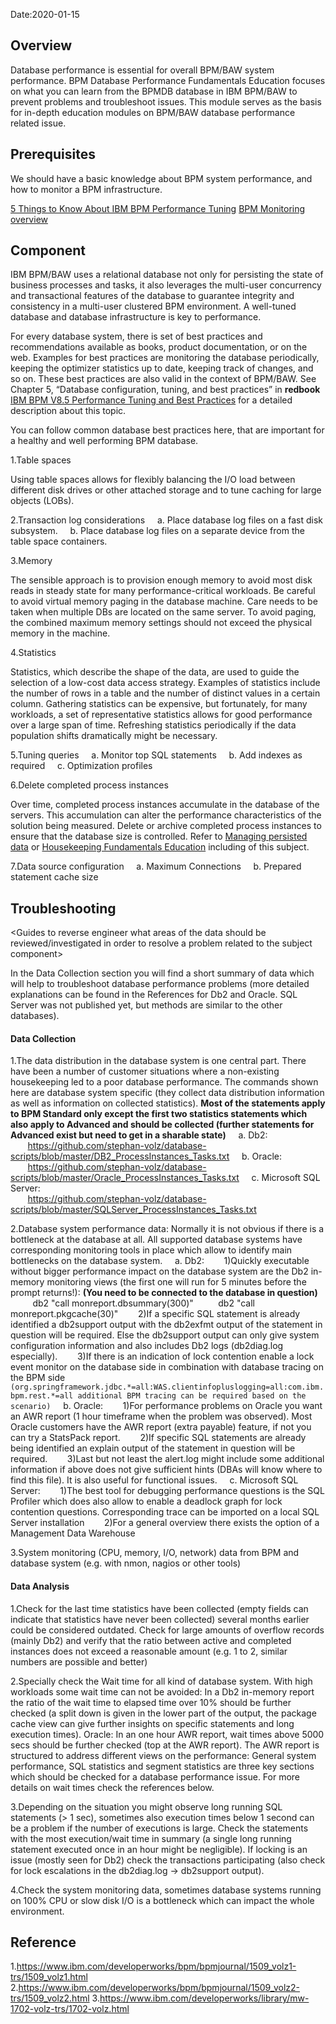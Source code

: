 Date:2020-01-15

## Overview

Database performance is essential for overall BPM/BAW system performance. BPM Database Performance Fundamentals Education focuses on what you can learn from the BPMDB database in IBM BPM/BAW to prevent problems and troubleshoot issues. This module serves as the basis for in-depth education modules on BPM/BAW database performance related issue.


## Prerequisites

We should have a basic knowledge about BPM system performance, and how to monitor a BPM infrastructure.

[5 Things to Know About IBM BPM Performance Tuning](https://www.ibm.com/developerworks/community/blogs/5things/entry/5_things_to_know_about_ibm_bpm_performance_tuning?lang=en)
[BPM Monitoring overview](https://support.bp-3.com/hc/en-us/articles/201297396-BPM-Monitoring-overview)


## Component

IBM BPM/BAW uses a relational database not only for persisting the state of business processes and tasks, it also leverages the multi-user concurrency and transactional features of the database to guarantee integrity and consistency in a multi-user clustered BPM environment. A well-tuned database and database infrastructure is key to performance.

For every database system, there is set of best practices and recommendations available as books, product documentation, or on the web. Examples for best practices are monitoring the database periodically, keeping the optimizer statistics up to date, keeping track of changes, and so on. These best practices are also valid in the context of BPM/BAW. See Chapter 5, “Database configuration, tuning, and best practices” in **redbook** [IBM BPM V8.5 Performance Tuning and Best Practices](http://www.redbooks.ibm.com/abstracts/sg248216.html?Open) for a detailed description about this topic.

You can follow common database best practices here, that are important for a healthy and well performing BPM database.

1.Table spaces

Using table spaces allows for flexibly balancing the I/O load between different disk drives or other attached storage and to tune caching for large objects (LOBs).

2.Transaction log considerations
&nbsp;&nbsp;&nbsp;&nbsp;a. Place database log files on a fast disk subsystem.
&nbsp;&nbsp;&nbsp;&nbsp;b. Place database log files on a separate device from the table space containers.

3.Memory

The sensible approach is to provision enough memory to avoid most disk reads in steady state for many performance-critical workloads. Be careful to avoid virtual memory paging in the database machine. Care needs to be taken when multiple DBs are located on the same server. To avoid paging, the combined maximum memory settings should not exceed the physical memory in the machine.

4.Statistics

Statistics, which describe the shape of the data, are used to guide the selection of a low-cost data access strategy. Examples of statistics include the number of rows in a table and the number of distinct values in a certain column. Gathering statistics can be expensive, but fortunately, for many workloads, a set of representative statistics allows for good performance over a large span of time. Refreshing statistics periodically if the data population shifts dramatically might be necessary.

5.Tuning queries
&nbsp;&nbsp;&nbsp;&nbsp;a. Monitor top SQL statements
&nbsp;&nbsp;&nbsp;&nbsp;b. Add indexes as required
&nbsp;&nbsp;&nbsp;&nbsp;c. Optimization profiles

6.Delete completed process instances

Over time, completed process instances accumulate in the database of the servers. This accumulation can alter the performance characteristics of the solution being measured. Delete or archive completed process instances to ensure that the database size is controlled. Refer to [Managing persisted data](https://www.ibm.com/support/knowledgecenter/SSFPJS_8.6.0/com.ibm.wbpm.admin.doc/topics/persisted_data.html) or [Housekeeping Fundamentals Education](https://pages.github.ibm.com/dba-support/DBA-Education/#/BusinessProcessManager/Performance/Housekeeping) including of this subject.

7.Data source configuration
&nbsp;&nbsp;&nbsp;&nbsp;a. Maximum Connections
&nbsp;&nbsp;&nbsp;&nbsp;b. Prepared statement cache size


## Troubleshooting

 <Guides to reverse engineer what areas of the data should be reviewed/investigated in order to resolve a problem related to the subject component>

In the Data Collection section you will find a short summary of data which will help to troubleshoot database performance problems (more detailed explanations can be found in the References for Db2 and Oracle. SQL Server was not published yet, but methods are similar to the other databases).

#### Data Collection

1.The data distribution in the database system is one central part. There have been a number of customer situations where a non-existing housekeeping led to a poor database performance. The commands shown here are database system specific (they collect data distribution information as well as information on collected statistics).
**Most of the statements apply to BPM Standard only except the first two statistics statements which also apply to Advanced and should be collected (further statements for Advanced exist but need to get in a sharable state)**
&nbsp;&nbsp;&nbsp;&nbsp;a. Db2: 
&nbsp;&nbsp;&nbsp;&nbsp;&nbsp;&nbsp;&nbsp;https://github.com/stephan-volz/database-scripts/blob/master/DB2_ProcessInstances_Tasks.txt
&nbsp;&nbsp;&nbsp;&nbsp;b. Oracle:
&nbsp;&nbsp;&nbsp;&nbsp;&nbsp;&nbsp;&nbsp;https://github.com/stephan-volz/database-scripts/blob/master/Oracle_ProcessInstances_Tasks.txt
&nbsp;&nbsp;&nbsp;&nbsp;c. Microsoft SQL Server:   
&nbsp;&nbsp;&nbsp;&nbsp;&nbsp;&nbsp;&nbsp;https://github.com/stephan-volz/database-scripts/blob/master/SQLServer_ProcessInstances_Tasks.txt

2.Database system performance data: Normally it is not obvious if there is a bottleneck at the database at all. All supported database systems have corresponding monitoring tools in place which allow to identify main bottlenecks on the database system.
&nbsp;&nbsp;&nbsp;&nbsp;a. Db2:
&nbsp;&nbsp;&nbsp;&nbsp;&nbsp;&nbsp;&nbsp;1)Quickly executable without bigger performance impact on the database system are the Db2 in-memory monitoring views (the first one will run  for 5 minutes before the prompt returns!): **(You need to be connected to the database in question)**
&nbsp;&nbsp;&nbsp;&nbsp;&nbsp;&nbsp;&nbsp;&nbsp;&nbsp;db2 "call monreport.dbsummary(300)"
&nbsp;&nbsp;&nbsp;&nbsp;&nbsp;&nbsp;&nbsp;&nbsp;&nbsp;db2 "call monreport.pkgcache(30)" 
&nbsp;&nbsp;&nbsp;&nbsp;&nbsp;&nbsp;&nbsp;2)If a specific SQL statement is already identified a db2support output with the db2exfmt output of the statement in question will be required. Else the db2support output can only give system configuration information and also includes Db2 logs (db2diag.log especially).
&nbsp;&nbsp;&nbsp;&nbsp;&nbsp;&nbsp;&nbsp;3)If there is an indication of lock contention enable a lock event monitor on the database side in combination with database tracing on the BPM side `(org.springframework.jdbc.*=all:WAS.clientinfopluslogging=all:com.ibm.bpm.rest.*=all additional BPM tracing can be required based on the scenario)`
&nbsp;&nbsp;&nbsp;&nbsp;b. Oracle:
&nbsp;&nbsp;&nbsp;&nbsp;&nbsp;&nbsp;&nbsp;1)For performance problems on Oracle you want an AWR report (1 hour timeframe when the problem was observed). Most Oracle customers have the AWR report (extra payable)  feature, if not you can try a StatsPack report.
&nbsp;&nbsp;&nbsp;&nbsp;&nbsp;&nbsp;&nbsp;2)If specific SQL statements are already being identified an explain output of the statement in question will be required.
&nbsp;&nbsp;&nbsp;&nbsp;&nbsp;&nbsp;&nbsp;3)Last but not least the alert.log might include some additional information if above does not give sufficient hints (DBAs will know where to find this file). It is also useful for functional issues.
&nbsp;&nbsp;&nbsp;&nbsp;c. Microsoft SQL Server:
&nbsp;&nbsp;&nbsp;&nbsp;&nbsp;&nbsp;&nbsp;1)The best tool for debugging performance questions is the SQL Profiler which does also allow to enable a deadlock graph for lock contention questions. Corresponding trace can be imported on a local SQL Server installation
&nbsp;&nbsp;&nbsp;&nbsp;&nbsp;&nbsp;&nbsp;2)For a general overview there exists the option of a Management Data Warehouse

3.System monitoring (CPU, memory, I/O, network) data from BPM and database system (e.g. with nmon, nagios or other tools)

#### Data Analysis

1.Check for the last time statistics have been collected (empty fields can indicate that statistics have never been collected) several months earlier could be considered outdated. Check for large amounts of overflow records (mainly Db2) and verify that the ratio between active and completed instances does not exceed a reasonable amount (e.g. 1 to 2, similar numbers are possible and better) 

2.Specially check the Wait time for all kind of database system. With high workloads some wait time can not be avoided: In a Db2 in-memory report the ratio of the wait time to elapsed time over 10% should be further checked (a split down is given in the lower part of the output, the package cache view can give further insights on specific statements and long execution times). Oracle: In an one hour AWR report, wait times above 5000 secs  should be further checked (top at the AWR report). The AWR report is structured to address different views on the performance: General system performance, SQL statistics and segment statistics are three key sections which should be checked for a database performance issue. For more details on wait times check the references below.  

3.Depending on the situation you might observe long running SQL statements (> 1 sec), sometimes also execution times below 1 second can be a problem if the number of executions is large. Check the statements with the most execution/wait time in summary (a single long running statement executed once in an hour might be negligible). If locking is an issue (mostly seen for Db2) check the transactions participating (also check for lock escalations in the db2diag.log -> db2support output). 

4.Check the system monitoring data, sometimes database systems running on 100% CPU or slow disk I/O is a bottleneck which can impact the whole environment.


## Reference

1.https://www.ibm.com/developerworks/bpm/bpmjournal/1509_volz1-trs/1509_volz1.html
2.https://www.ibm.com/developerworks/bpm/bpmjournal/1509_volz2-trs/1509_volz2.html
3.https://www.ibm.com/developerworks/library/mw-1702-volz-trs/1702-volz.html
